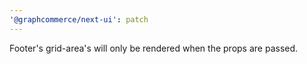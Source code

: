 ```yaml
---
'@graphcommerce/next-ui': patch
---
```


Footer's grid-area's will only be rendered when the props are passed.
